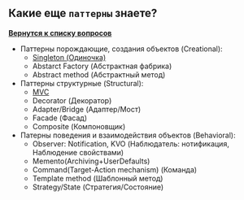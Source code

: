 ## Какие еще `паттерны` знаете?

[**Вернутся к списку вопросов**](https://github.com/CoBug92/Interview_iOS/blob/master/README.md)

* Паттерны порождающие, создания объектов (Creational):
  * [Singleton (Одиночка)](https://github.com/CoBug92/Interview_iOS/blob/master/Answers/General/Pattern/Singleton.md)
  * Abstarct Factory (Абстрактная фабрика)
  * Abstract method (Абстрактный метод)
* Паттерны структурные (Structural):
  * [MVC](https://github.com/CoBug92/Interview_iOS/blob/master/Answers/General/Pattern/Singleton.md)
  * Decorator (Декоратор)
  * Adapter/Bridge (Адаптер/Мост)
  * Facade (Фасад)
  * Composite (Компоновщик)
* Патерны поведения и взаимодействия объектов (Behavioral):
  * Observer: Notification, KVO (Наблюдатель: нотификация, Наблюдение свойствами)
  * Memento(Archiving+UserDefaults)
  * Command(Target-Action mechanism) (Команда)
  * Template method (Шаблонный метод)
  * Strategy/State (Стратегия/Состояние)
